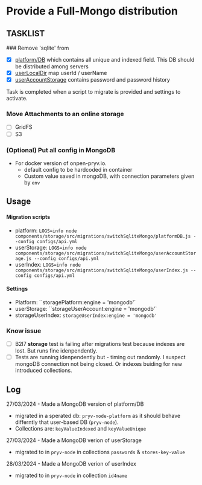 # Provide a Full-Mongo distribution

## TASKLIST

### Remove 'sqlite' from

- [x] [platform/DB](https://github.com/pryv/open-pryv.io/blob/full-mongo/components/platform/src/) which contains all unique and indexed field. This DB should be distributed among servers
- [x] [userLocalDir](https://github.com/pryv/open-pryv.io/blob/full-mongo/components/storage/src/userLocalDirectory.js) map userId / userName
- [x] [userAccountStorage](https://github.com/pryv/open-pryv.io/full-mongo/master/components/storage/src/userAccountStorage.js) contains password and password history

Task is completed when a script to migrate is provided and settings to activate. 

### Move Attachments to an online storage

- [ ] GridFS
- [ ] S3

### (Optional) Put all config in MongoDB

- For docker version of onpen-pryv.io. 
  - default config to be hardcoded in container 
  - Custom value saved in mongoDB, with connection parameters given by `env`   

## Usage

#### Migration scripts

- platform: `LOGS=info node components/storage/src/migrations/switchSqliteMongo/platformDB.js --config configs/api.yml`
- userStorage: `LOGS=info node components/storage/src/migrations/switchSqliteMongo/userAccountStorage.js --config configs/api.yml`
- userIndex: `LOGS=info node components/storage/src/migrations/switchSqliteMongo/userIndex.js --config configs/api.yml`

#### Settings

- Platform: ``storagePlatform:engine = 'mongodb'`
- userStorage: ``storageUserAccount:engine = 'mongodb'`
- storageUserIndex: `storageUserIndex:engine = 'mongodb'`

### Know issue
- [ ] B2I7 **storage** test is failing after migrations test because indexes are lost. But runs fine idenpendently. 
- [ ] Tests are running idenpendently but - timing out randomly. I suspect mongoDB connection not being closed. Or indexes buiding for new introduced collections.  

## Log

27/03/2024 - Made a MongoDB version of platform/DB 

- migrated in a sperated db: `pryv-node-platform` as it should behave differntly that user-based DB (`pryv-node`). 
- Collections are: `keyValueIndexed`  and `keyValueUnique` 

27/03/2024 - Made a MongoDB verion of userStorage 

- migrated to in `pryv-node` in collections `passwords` & `stores-key-value`

28/03/2024 - Made a MongoDB verion of userIndex 

- migrated to in `pryv-node` in collection `id4name` 
